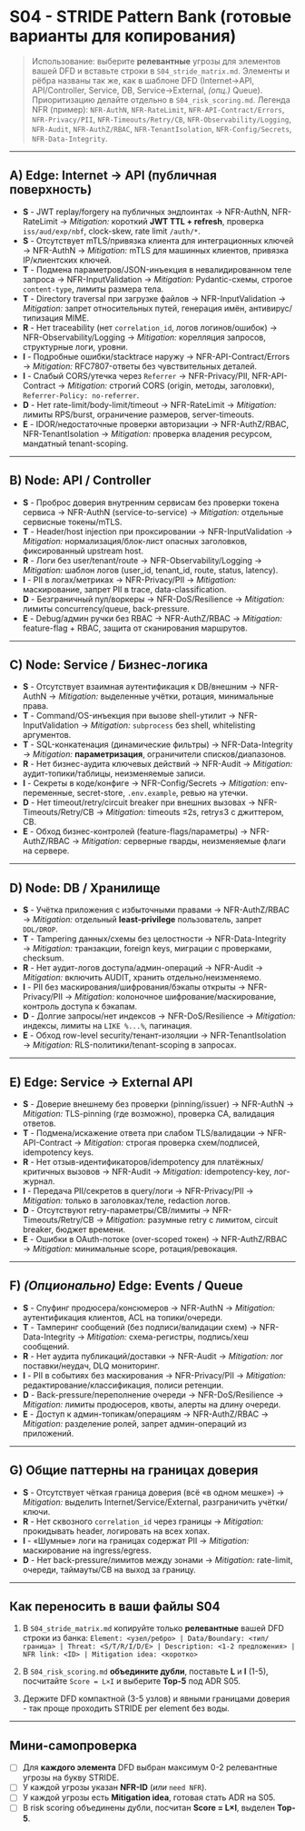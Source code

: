 # S04 - STRIDE Pattern Bank (готовые варианты для копирования)

> Использование: выберите **релевантные** угрозы для элементов вашей DFD и вставьте строки в `S04_stride_matrix.md`. Элементы и рёбра названы так же, как в шаблоне DFD (Internet→API, API/Controller, Service, DB, Service→External, *(опц.)* Queue). Приоритизацию делайте отдельно в `S04_risk_scoring.md`.
> Легенда NFR (пример): `NFR-AuthN`, `NFR-RateLimit`, `NFR-API-Contract/Errors`, `NFR-Privacy/PII`, `NFR-Timeouts/Retry/CB`, `NFR-Observability/Logging`, `NFR-Audit`, `NFR-AuthZ/RBAC`, `NFR-TenantIsolation`, `NFR-Config/Secrets`, `NFR-Data-Integrity`.

---

## A) Edge: **Internet → API** (публичная поверхность)

* **S** - JWT replay/forgery на публичных эндпоинтах → NFR-AuthN, NFR-RateLimit → *Mitigation:* короткий **JWT TTL + refresh**, проверка `iss/aud/exp/nbf`, clock-skew, rate limit `/auth/*`.
* **S** - Отсутствует mTLS/привязка клиента для интеграционных ключей → NFR-AuthN → *Mitigation:* mTLS для машинных клиентов, привязка IP/клиентских ключей.
* **T** - Подмена параметров/JSON-инъекция в невалидированном теле запроса → NFR-InputValidation → *Mitigation:* Pydantic-схемы, строгое `content-type`, лимиты размера тела.
* **T** - Directory traversal при загрузке файлов → NFR-InputValidation → *Mitigation:* запрет относительных путей, генерация имён, антивирус/типизация MIME.
* **R** - Нет traceability (нет `correlation_id`, логов логинов/ошибок) → NFR-Observability/Logging → *Mitigation:* корелляция запросов, структурные логи, уровни.
* **I** - Подробные ошибки/stacktrace наружу → NFR-API-Contract/Errors → *Mitigation:* RFC7807-ответы без чувствительных деталей.
* **I** - Слабый CORS/утечка через `Referrer` → NFR-Privacy/PII, NFR-API-Contract → *Mitigation:* строгий CORS (origin, методы, заголовки), `Referrer-Policy: no-referrer`.
* **D** - Нет rate-limit/body-limit/timeout → NFR-RateLimit → *Mitigation:* лимиты RPS/burst, ограничение размеров, server-timeouts.
* **E** - IDOR/недостаточные проверки авторизации → NFR-AuthZ/RBAC, NFR-TenantIsolation → *Mitigation:* проверка владения ресурсом, мандатный tenant-scoping.

---

## B) Node: **API / Controller**

* **S** - Проброс доверия внутренним сервисам без проверки токена сервиса → NFR-AuthN (service-to-service) → *Mitigation:* отдельные сервисные токены/mTLS.
* **T** - Header/host injection при проксировании → NFR-InputValidation → *Mitigation:* нормализация/блок-лист опасных заголовков, фиксированный upstream host.
* **R** - Логи без user/tenant/route → NFR-Observability/Logging → *Mitigation:* шаблон логов (user_id, tenant_id, route, status, latency).
* **I** - PII в логах/метриках → NFR-Privacy/PII → *Mitigation:* маскирование, запрет PII в trace, data-classification.
* **D** - Безграничный пул/воркеры → NFR-DoS/Resilience → *Mitigation:* лимиты concurrency/queue, back-pressure.
* **E** - Debug/админ ручки без RBAC → NFR-AuthZ/RBAC → *Mitigation:* feature-flag + RBAC, защита от сканирования маршрутов.

---

## C) Node: **Service / Бизнес-логика**

* **S** - Отсутствует взаимная аутентификация к DB/внешним → NFR-AuthN → *Mitigation:* выделенные учётки, ротация, минимальные права.
* **T** - Command/OS-инъекция при вызове shell-утилит → NFR-InputValidation → *Mitigation:* `subprocess` без shell, whitelisting аргументов.
* **T** - SQL-конкатенация (динамические фильтры) → NFR-Data-Integrity → *Mitigation:* **параметризация**, ограничители списков/диапазонов.
* **R** - Нет бизнес-аудита ключевых действий → NFR-Audit → *Mitigation:* аудит-топики/таблицы, неизменяемые записи.
* **I** - Секреты в коде/конфиге → NFR-Config/Secrets → *Mitigation:* env-переменные, secret-store, `.env.example`, ревью на утечки.
* **D** - Нет timeout/retry/circuit breaker при внешних вызовах → NFR-Timeouts/Retry/CB → *Mitigation:* timeouts ≤2s, retry≤3 с джиттером, CB.
* **E** - Обход бизнес-контролей (feature-flags/параметры) → NFR-AuthZ/RBAC → *Mitigation:* серверные гварды, неизменяемые флаги на сервере.

---

## D) Node: **DB / Хранилище**

* **S** - Учётка приложения с избыточными правами → NFR-AuthZ/RBAC → *Mitigation:* отдельный **least-privilege** пользователь, запрет `DDL/DROP`.
* **T** - Tampering данных/схемы без целостности → NFR-Data-Integrity → *Mitigation:* транзакции, foreign keys, миграции с проверками, checksum.
* **R** - Нет аудит-логов доступа/админ-операций → NFR-Audit → *Mitigation:* включить AUDIT, хранить отдельно/неизменяемо.
* **I** - PII без маскирования/шифрования/бэкапы открыты → NFR-Privacy/PII → *Mitigation:* колоночное шифрование/маскирование, контроль доступа к бэкапам.
* **D** - Долгие запросы/нет индексов → NFR-DoS/Resilience → *Mitigation:* индексы, лимиты на `LIKE %...%`, пагинация.
* **E** - Обход row-level security/тенант-изоляции → NFR-TenantIsolation → *Mitigation:* RLS-политики/tenant-scoping в запросах.

---

## E) Edge: **Service → External API**

* **S** - Доверие внешнему без проверки (pinning/issuer) → NFR-AuthN → *Mitigation:* TLS-pinning (где возможно), проверка CA, валидация ответов.
* **T** - Подмена/искажение ответа при слабом TLS/валидации → NFR-API-Contract → *Mitigation:* строгая проверка схем/подписей, idempotency keys.
* **R** - Нет отзыв-идентификаторов/idempotency для платёжных/критичных вызовов → NFR-Audit → *Mitigation:* idempotency-key, лог-журнал.
* **I** - Передача PII/секретов в query/логи → NFR-Privacy/PII → *Mitigation:* только в заголовках/теле, redaction логов.
* **D** - Отсутствуют retry-параметры/CB/лимиты → NFR-Timeouts/Retry/CB → *Mitigation:* разумные retry с лимитом, circuit breaker, бюджет времени.
* **E** - Ошибки в OAuth-потоке (over-scoped токен) → NFR-AuthZ/RBAC → *Mitigation:* минимальные scope, ротация/ревокация.

---

## F) *(Опционально)* Edge: **Events / Queue**

* **S** - Спуфинг продюсера/консюмеров → NFR-AuthN → *Mitigation:* аутентификация клиентов, ACL на топики/очереди.
* **T** - Тамперинг сообщений (без подписи/валидации схем) → NFR-Data-Integrity → *Mitigation:* схема-регистры, подпись/хеш сообщений.
* **R** - Нет аудита публикаций/доставки → NFR-Audit → *Mitigation:* лог поставки/неудач, DLQ мониторинг.
* **I** - PII в событиях без маскирования → NFR-Privacy/PII → *Mitigation:* редактирование/классификация, полиси ретенции.
* **D** - Back-pressure/переполнение очереди → NFR-DoS/Resilience → *Mitigation:* лимиты продюсеров, квоты, алерты на длину очереди.
* **E** - Доступ к админ-топикам/операциям → NFR-AuthZ/RBAC → *Mitigation:* разделение ролей, запрет админ-операций из приложений.

---

## G) Общие паттерны **на границах доверия**

* **S** - Отсутствует чёткая граница доверия (всё «в одном мешке») → *Mitigation:* выделить Internet/Service/External, разграничить учётки/ключи.
* **R** - Нет сквозного `correlation_id` через границы → *Mitigation:* прокидывать header, логировать на всех хопах.
* **I** - «Шумные» логи на границах содержат PII → *Mitigation:* маскирование на ingress/egress.
* **D** - Нет back-pressure/лимитов между зонами → *Mitigation:* rate-limit, очереди, таймауты/CB на выход за границу.

---

## Как переносить в ваши файлы S04

1. В `S04_stride_matrix.md` копируйте только **релевантные** вашей DFD строки из банка:
   `Element: <узел/ребро> | Data/Boundary: <тип/граница> | Threat: <S/T/R/I/D/E> | Description: <1-2 предложения> | NFR link: <ID> | Mitigation idea: <коротко>`

2. В `S04_risk_scoring.md` **объедините дубли**, поставьте **L** и **I** (1-5), посчитайте `Score = L×I` и выберите **Top-5** под ADR S05.

3. Держите DFD компактной (3-5 узлов) и явными границами доверия - так проще проходить STRIDE per element без воды.  

---

## Мини-самопроверка

* [ ] Для **каждого элемента** DFD выбран максимум 0-2 релевантные угрозы на букву STRIDE.
* [ ] У каждой угрозы указан **NFR-ID** (*или* `need NFR`).
* [ ] У каждой угрозы есть **Mitigation idea**, готовая стать ADR на S05.
* [ ] В risk scoring объединены дубли, посчитан **Score = L×I**, выделен **Top-5**.
